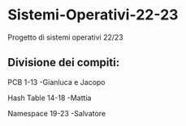 # Sistemi-Operativi-22-23
Progetto di sistemi operativi 22/23

## Divisione dei compiti:

PCB 1-13  -Gianluca e Jacopo

Hash Table 14-18   -Mattia

Namespace 19-23   -Salvatore
